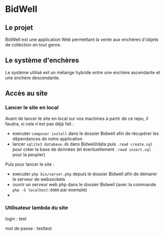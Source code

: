 # BidWell

## Le projet

BidWell est une application Web permettant la vente aux enchères d'objets de collection en tout genre.

## Le système d'enchères

Le système utilisé est un mélange hybride entre une enchère ascendante et une enchère descendante.

## Accès au site

### Lancer le site en local

Avant de lancer le site en local sur vos machines à partir de ce repo, il faudra, si cela n'est pas déjà fait :

- executer `composer install` dans le dossier Bidwell afin de récupérer les dépendances de notre application
- lancer `sqlite3 database.db` dans Bidwell/data puis `.read create.sql` pour créer la base de données
  (et éventuellement `.read insert.sql` pour la peupler)

Puis pour lancer le site :

- executer `php bin/server.php` depuis le dossier Bidwell afin de démarer le serveur de websockets
- ouvrir un serveur web php dans le dossier Bidwell (avec la commande `php -S localhost:8000` par exemple)
- 
### Utilisateur lambda du site

login : test

mot de passe : testtest
